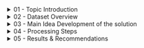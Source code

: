 <details><summary> 01 - Topic Introduction </summary>
<p>
  
- A music streaming startup needs to scale up their user base and song database. To achieve this, they’re looking to migrate their processes and data onto the cloud. Their data  currently resides in AWS S3 bucket. This bucket contains two folders: one with JSON files recording user activity within the app, and another with JSON files containing metadata for all the songs available.
- Task is to build an ETL Pipeline that extracts their data from S3, staging it in Amazon Redshift and then transforming data into a set of Dimensional and Fact Tables for their Analytics Team to continue finding insights to what songs their users are listening to.

<img width="925" alt="image" src="https://github.com/Huyen-P/DE_DWH_AWS_S3_RedShift/assets/72473316/88d74bb6-5bbf-4ddd-8393-23268a6560e9">


</p>
</details> 

<details><summary> 02 - Dataset Overview </summary>
<p>
  <details><summary> 2.1 Data Sample - Song Data Path → s3://udacity-dend/song_data </summary>
  <p>
    
  ```
  {
    "num_songs": 1, 
    "artist_id": "ARJIE2Y1187B994AB7", 
    "artist_latitude": null, 
    "artist_longitude": null, 
    "artist_location": "", 
    "artist_name": "Line Renaud", 
    "song_id": "SOUPIRU12A6D4FA1E1",   
    "title": "Der Kleine Dompfaff", 
    "duration": 152.92036, 
    "year": 0
  }
  ```

  </p>
  </details> 

  <details><summary> 2.2 Data Sample - Log Data Path → s3://udacity-dend/log_data </summary>
  <p>
    
  ```
  {
    "artist":null,
    "auth":"LoggedIn",
    "firstName":"Walter",
    "gender":"M",
    "itemInSession":0,
    "lastName":"Frye",
    "length":null,
    "level":"free",
    "location":"San Francisco-Oakland-Hayward,CA",
    "method":"GET",
    "page":"Home",
    "registration":1540919166796.0,
    "sessionId":38,
    "song":null,
    "status":200,
    "ts":1541105830796,
    "userAgent":"\"Mozilla\/5.0 (Macintosh; Intel Mac OS X 10_9_4) AppleWebKit\/537.36 (KHTML, like Gecko) Chrome\/36.0.1985.143   Safari\/537.36\"",
    "userId":"39"
  }
  ```

  </p>
  </details> 

  <details><summary> 2.3 Log Data JSON Path → s3://udacity-dend/log_jason_path.json</summary>
  </details> 
  
</p>
</details> 

<details><summary> 03 - Main Idea Development of the solution </summary>
<p>
  <details><summary> 3.1 - Schema Design for Song Play Analysis </summary>
  <p>
  A Star Schema would be required for optimized queries on song play queries.
    <details><summary> Fact Table </summary>
    <p>
    **songplays** - records in event data associated with song plays i.e. records with page NextSong songplay_id, start_time, user_id, level, song_id, artist_id, session_id, location, user_agent
    </p>
    </details> 
    
    <details><summary> Dimension Tables </summary>
    <p>
    - **users** - users in the app user_id, first_name, last_name, gender, level
    - **songs**- songs in music database song_id, title, artist_id, year, duration
    - **artists** - artists in music database artist_id, name, location, lattitude, longitude
    - **time** - timestamps of records in songplays broken down into specific units start_time, hour, day, week, month, year, weekday
    </p>
    </details> 
    
  </p>
  </details> 

  <details><summary> 3.2 - Create Table Schema </summary>
  <p>

    - Instead of reading data directly from the s3 buckets into the final database, this project will make use of a staging table to act as an intermediary between the s3 bucket and the final database.
    
    - There are two staging tables staging_events and the staging_songs tables. These tables are to temporally hold data from the S3 Bucket before being transformed and inserted into the primary use tables.

![image](https://github.com/Huyen-P/DE_DWH_AWS_S3_RedShift/assets/72473316/2452b202-19e6-4e44-94c3-1b90999d8a84)
    
![image](https://github.com/Huyen-P/DE_DWH_AWS_S3_RedShift/assets/72473316/a6ea0dbf-503a-42b6-9164-5b03a92a6ebb)
    -   <details><summary> Steps </summary>
  <p>
  1. Write a SQL CREATE statement for each of these tables in sql_queries2.py
  2. Complete the logic in create_tables.py to connect to the database and create these tables
  3. Write SQL DROP statements to drop tables in the beginning of create_tables.py if the tables already exist. This way, you can run create_tables.py   whenever you want to reset your database and test your ETL pipeline.
  4. Launch a redshift cluster and create an IAM role that has read access to S3.
  5. Add redshift database and IAM role info to dwhhuyen.cfg.
  6. Test by running create_tables.py and checking the table schemas in your redshift database.
  </p>
  </details> 
  
  </p>
  </details> 

  <details><summary> 3.3 - Build ETL Pipeline </summary>
  <p>
  1. Implement the logic in etl.py to load data from S3 to staging tables on Redshift.
  2. Implement the logic in etl.py to load data from staging tables to analytics tables on Redshift.
  3. Test by running etl.py after running create_tables.py and running the analytic queries on your Redshift database to compare your results with the expected results.
  4. Delete your redshift cluster when finished.
  </p>
  </details> 

  <details><summary> 3.4 - Tool Use</summary>
  <p>
  - AWS Redshift
  - AWS VPC
  - SQL 
  - Python
  - Anaconda Prompt
  - Visual Studio Code
  </p>
  </details> 
</p>
</details> 

<details><summary> 04 - Processing Steps </summary>
<p>
  <details><summary> 4.1 - Configure aws (connect aws to local machine) </summary>
  <p>
  ![image](https://github.com/Huyen-P/DE_DWH_AWS_S3_RedShift/assets/72473316/162172c9-17c9-4f8b-aa22-e1b4b201f9e3)

  </p>
  </details> 

  <details><summary> 4.2 - Create IAM user role and attach needed permission policies  </summary>
  <p>
  
    ![image](https://github.com/Huyen-P/DE_DWH_AWS_S3_RedShift/assets/72473316/e80ff46c-0580-4b2c-ad10-b9b8cb817cb3)

  </p>
  </details> 

  <details><summary> 4.3 - Create AWS Cluster </summary>
  <p>
  - Using Cloud Shell
  ''' python
  aws redshift create-cluster --node-type ra3.xplus --number-of-nodes 2 --master-username adminuser --master-user-password TopSecret1 --cluster-identifier mycluster
  '''
  </p>
  </details> 

  <details><summary> 4.4 - Authorize Security Access Group to Default TCP/IP Address - AWS VPC configuration</summary>
  <p>
  
  </p>
  </details> 

  <details><summary> 4.5 - Set up the main dwhhuyen.cfg </summary>
  <p>
  
  </p>
  </details> 

  <details><summary> 4.6 - Run the create_table script to set up the database staging and analytical tables </summary>
  <p>
  
  </p>
  </details> 

  <details><summary> 4.7 - Run the etl.py script to extract data from the files in S3, stage it in redshift, and finally store it in the dimensional tables. </summary>
  <p>
  
  </p>
  </details> 
</p>
</details> 

<details><summary> 05 - Results & Recommendations </summary>
<p>
  <details><summary> 5.1 - Results </summary>
  <p>
  
  </p>
  </details> 

  <details><summary> 5.2 - Recommendations </summary>
  <p>
  
  </p>
  </details> 

</p>
</details> 
